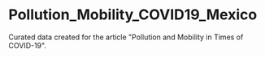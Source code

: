 # Pollution_Mobility_COVID19_Mexico
Curated data created for the article "Pollution and Mobility in Times of COVID-19".
